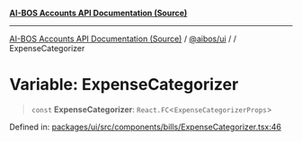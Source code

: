 [**AI-BOS Accounts API Documentation (Source)**](../../../README.md)

***

[AI-BOS Accounts API Documentation (Source)](../../../README.md) / [@aibos/ui](../README.md) / [](../README.md) / ExpenseCategorizer

# Variable: ExpenseCategorizer

> `const` **ExpenseCategorizer**: `React.FC`\<`ExpenseCategorizerProps`\>

Defined in: [packages/ui/src/components/bills/ExpenseCategorizer.tsx:46](https://github.com/pohlai88/accounts/blob/48103fb36d28b2b9bfb33472b6de2f719773cde9/packages/ui/src/components/bills/ExpenseCategorizer.tsx#L46)
